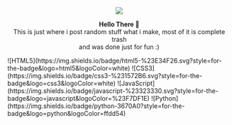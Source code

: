 <p align="center">
   <a href="">
      <img src="https://media.discordapp.net/attachments/895604205417553941/896017017054834698/output-onlinepngtools2.png?width=524&height=167" />
   </a>
</p>
<p align="center">
    <strong>Hello There 👋</strong>
    <br>
    This is just where i post random stuff what i make, most of it is complete trash<br>
    and was done just for fun :)<br>
</p>
![HTML5](https://img.shields.io/badge/html5-%23E34F26.svg?style=for-the-badge&logo=html5&logoColor=white)
![CSS3](https://img.shields.io/badge/css3-%231572B6.svg?style=for-the-badge&logo=css3&logoColor=white)
![JavaScript](https://img.shields.io/badge/javascript-%23323330.svg?style=for-the-badge&logo=javascript&logoColor=%23F7DF1E)
![Python](https://img.shields.io/badge/python-3670A0?style=for-the-badge&logo=python&logoColor=ffdd54)
<br>
<!-- <p align="center" style="font-weight: 600px">
    <a href="https://github.com/lewis-hanson">
        <img align="center" src="https://github-readme-stats.vercel.app/api?username=lewis-hanson&theme=gotham&show_icons=true" />
        <img align="center" src="https://github-readme-stats.vercel.app/api/top-langs/?username=lewis-hanson&theme=gotham&show_icons=true" />
    </a>
</p><br>
 -->
